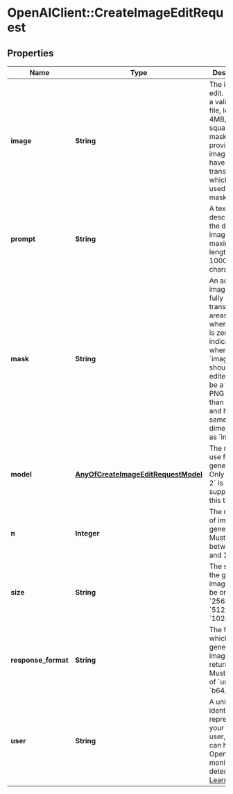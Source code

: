 # OpenAIClient::CreateImageEditRequest

## Properties
Name | Type | Description | Notes
------------ | ------------- | ------------- | -------------
**image** | **String** | The image to edit. Must be a valid PNG file, less than 4MB, and square. If mask is not provided, image must have transparency, which will be used as the mask. | 
**prompt** | **String** | A text description of the desired image(s). The maximum length is 1000 characters. | 
**mask** | **String** | An additional image whose fully transparent areas (e.g. where alpha is zero) indicate where &#x60;image&#x60; should be edited. Must be a valid PNG file, less than 4MB, and have the same dimensions as &#x60;image&#x60;. | [optional] 
**model** | [**AnyOfCreateImageEditRequestModel**](AnyOfCreateImageEditRequestModel.md) | The model to use for image generation. Only &#x60;dall-e-2&#x60; is supported at this time. | [optional] 
**n** | **Integer** | The number of images to generate. Must be between 1 and 10. | [optional] [default to 1]
**size** | **String** | The size of the generated images. Must be one of &#x60;256x256&#x60;, &#x60;512x512&#x60;, or &#x60;1024x1024&#x60;. | [optional] [default to &#x27;1024x1024&#x27;]
**response_format** | **String** | The format in which the generated images are returned. Must be one of &#x60;url&#x60; or &#x60;b64_json&#x60;. | [optional] [default to &#x27;url&#x27;]
**user** | **String** | A unique identifier representing your end-user, which can help OpenAI to monitor and detect abuse. [Learn more](/docs/guides/safety-best-practices/end-user-ids).  | [optional] 

